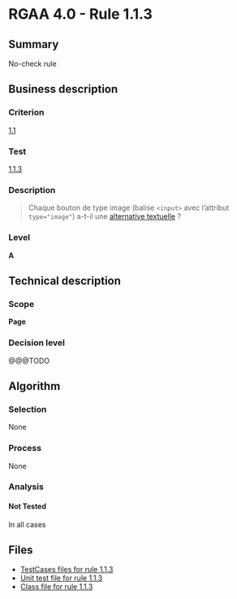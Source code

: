 # RGAA 4.0 - Rule 1.1.3

## Summary

No-check rule

## Business description

### Criterion

[1.1](https://www.numerique.gouv.fr/publications/rgaa-accessibilite/methode/criteres/#crit-1-1)

### Test

[1.1.3](https://www.numerique.gouv.fr/publications/rgaa-accessibilite/methode/criteres/#test-1-1-3)

### Description

> Chaque bouton de type image (balise `<input>` avec l’attribut `type="image"`) a-t-il une [alternative textuelle](https://www.numerique.gouv.fr/publications/rgaa-accessibilite/methode/glossaire/#alternative-textuelle-image) ?

### Level

**A**


## Technical description

### Scope

**Page**

### Decision level

@@@TODO


## Algorithm

### Selection

None

### Process

None

### Analysis

#### Not Tested

In all cases


## Files

- [TestCases files for rule 1.1.3](https://gitlab.com/asqatasun/Asqatasun/-/tree/v5/rules/rules-rgaa4.0/src/test/resources/testcases/rgaa40/Rgaa40Rule010103/)
- [Unit test file for rule 1.1.3](https://gitlab.com/asqatasun/Asqatasun/-/blob/v5/rules/rules-rgaa4.0/src/test/java/org/asqatasun/rules/rgaa40/Rgaa40Rule010103Test.java)
- [Class file for rule 1.1.3](https://gitlab.com/asqatasun/Asqatasun/-/blob/v5/rules/rules-rgaa4.0/src/main/java/org/asqatasun/rules/rgaa40/Rgaa40Rule010103.java)


